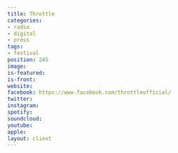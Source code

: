 ```yaml
---
title: Throttle
categories:
- radio
- digital
- press
tags:
- festival
position: 245
image: 
is-featured: 
is-front: 
website: 
facebook: https://www.facebook.com/throttleofficial/
twitter: 
instagram: 
spotify: 
soundcloud: 
youtube: 
apple: 
layout: client
---
```


